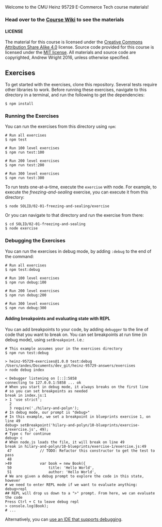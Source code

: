 Welcome to the CMU Heinz 95729 E-Commerce Tech course materials!

### Head over to the [Course Wiki](https://github.com/losandes/heinz-95729-materials-2017/wiki) to see the materials

#### LICENSE

The material for this course is licensed under the [Creative Commons Attribution Share Alike 4.0](LICENSE-CONTENT) license. Source code provided for this course is licensed under the [MIT license](LICENSE-SOFTWARE). All materials and source code are copyrighted, Andrew Wright 2016, unless otherwise specified.

## Exercises

To get started with the exercises, clone this repository. Several tests require other libraries to work. Before running these exercises, navigate to this directory in a terminal, and run the following to get the dependencies:

```
$ npm install
```

### Running the Exercises

You can run the exercises from this directory using `npm`:

```Shell
# Run all exercises
$ npm test

# Run 100 level exercises
$ npm run test:100

# Run 200 level exercises
$ npm run test:200

# Run 300 level exercises
$ npm run test:300
```

To run tests one-at-a-time, execute the `exercise` with node. For example, to execute the _freezing-and-sealing_ exercise, you can execute it from this directory:

```Shell
$ node SOLID/02-01-freezing-and-sealing/exercise
```

Or you can navigate to that directory and run the exercise from there:

```Shell
$ cd SOLID/02-01-freezing-and-sealing
$ node exercise
```

### Debugging the Exercises
You can run the exercises in debug mode, by adding `:debug` to the end of the command:

```Shell
# Run all exercises
$ npm test:debug

# Run 100 level exercises
$ npm run debug:100

# Run 200 level exercises
$ npm run debug:200

# Run 300 level exercises
$ npm run debug:300
```

#### Adding breakpoints and evaluating state with REPL
You can add breakpoints to your code, by adding `debugger` to the line of code that you want to break on. You can set breakpoints at run time (in debug mode), using `setBreakpoint`. i.e.:

```
# This example assumes your in the exercises directory
$ npm run test:debug

> heinz-95729-exercises@1.0.0 test:debug /Users/andes/Documents/dev_git/heinz-95729-answers/exercises
> node debug index

< Debugger listening on [::]:5858
connecting to 127.0.0.1:5858 ... ok
# When you start in debug mode, it always breaks on the first line
# so you can set breakpoints as needed
break in index.js:1
> 1 'use strict';
  2
  3 require('./hilary-and-polyn');
# In debug mode, our prompt is "debug>"
# In this example, we set a breakpoint in blueprints exercise 1, on line 49
debug> setBreakpoint('hilary-and-polyn/10-blueprints/exercise-1/exercise.js', 49);
# Type c for continue
debug> c
# When node.js loads the file, it will break on line 49
break in hilary-and-polyn/10-blueprints/exercise-1/exercise.js:49
 47             // TODO: Refactor this constructor to get the test to pass
 48
>49             var book = new Book({
 50                 title: 'Hello World',
 51                 author: 'Hello World',
# We are given a debug prompt to explore the code in this state, however
# we need to enter REPL mode if we want to evaluate anything:
debug>repl
## REPL will drop us down to a ">" prompt. From here, we can evaluate the code
Press Ctrl + C to leave debug repl
> console.log(Book);
# ...
```

Alternatively, you can [use an IDE that supports debugging](https://code.visualstudio.com/docs/nodejs/nodejs-debugging).
